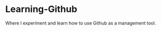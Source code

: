 Learning-Github
===============

Where I experiment and learn how to use Github as a management tool. 

